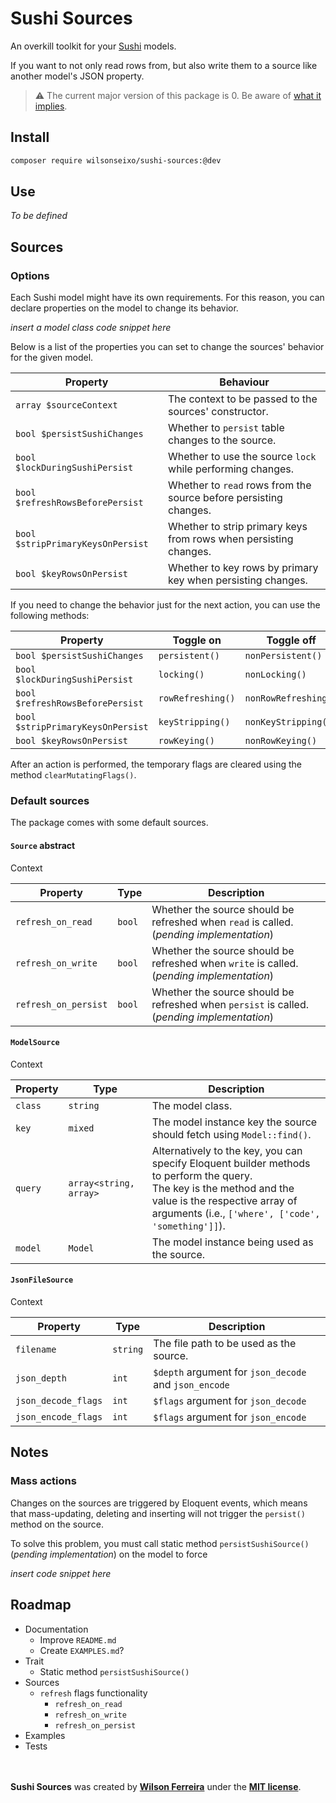 # Sushi Sources

An overkill toolkit for your [Sushi](https://github.com/calebporzio/sushi) models.

If you want to not only read rows from, but also write them to a source like another model's JSON property.

> ⚠ The current major version of this package is 0. Be aware of [what it implies](https://semver.org/#spec-item-4).

## Install
```bash
composer require wilsonseixo/sushi-sources:@dev
```

## Use

_To be defined_

## Sources

### Options

Each Sushi model might have its own requirements. For this reason, you can declare properties on the model to change its behavior.

_insert a model class code snippet here_

Below is a list of the properties you can set to change the sources' behavior for the given model.

| Property                          | Behaviour                                                         |
|-----------------------------------|-------------------------------------------------------------------|
| `array $sourceContext`            | The context to be passed to the sources' constructor.             |
| `bool $persistSushiChanges`       | Whether to `persist` table changes to the source.                 |
| `bool $lockDuringSushiPersist`    | Whether to use the source `lock` while performing changes.        |
| `bool $refreshRowsBeforePersist`  | Whether to `read` rows from the source before persisting changes. |
| `bool $stripPrimaryKeysOnPersist` | Whether to strip primary keys from rows when persisting changes.  |
| `bool $keyRowsOnPersist`          | Whether to key rows by primary key when persisting changes.       |

If you need to change the behavior just for the next action, you can use the following methods:

| Property                           | Toggle on         | Toggle off           |
|------------------------------------|-------------------|----------------------|
| `bool $persistSushiChanges`        | `persistent()`    | `nonPersistent()`    |
| `bool $lockDuringSushiPersist`     | `locking()`       | `nonLocking()`       |
| `bool $refreshRowsBeforePersist`   | `rowRefreshing()` | `nonRowRefreshing()` |
| `bool $stripPrimaryKeysOnPersist`  | `keyStripping()`  | `nonKeyStripping()`  |
| `bool $keyRowsOnPersist`           | `rowKeying()`     | `nonRowKeying()`     |

After an action is performed, the temporary flags are cleared using the method `clearMutatingFlags()`.

### Default sources

The package comes with some default sources.

#### `Source` abstract

Context

| Property             | Type   | Description                                                                                 |
|----------------------|--------|---------------------------------------------------------------------------------------------|
| `refresh_on_read`    | `bool` | Whether the source should be refreshed when `read` is called. (_pending implementation_)    |
| `refresh_on_write`   | `bool` | Whether the source should be refreshed when `write` is called. (_pending implementation_)   |
| `refresh_on_persist` | `bool` | Whether the source should be refreshed when `persist` is called. (_pending implementation_) |

#### `ModelSource`

Context

| Property             | Type                   | Description                                                                                                                                                                                                        |
|----------------------|------------------------|--------------------------------------------------------------------------------------------------------------------------------------------------------------------------------------------------------------------|
| `class`              | `string`               | The model class.                                                                                                                                                                                                   |
| `key`                | `mixed`                | The model instance key the source should fetch using `Model::find()`.                                                                                                                                              |
| `query`              | `array<string, array>` | Alternatively to the key, you can specify Eloquent builder methods to perform the query.<br/> The key is the method and the value is the respective array of arguments (i.e., `['where', ['code', 'something']]`). |
| `model`              | `Model`                | The model instance being used as the source.                                                                                                                                                                       |


#### `JsonFileSource`

Context

| Property            | Type     | Description                                           |
|---------------------|----------|-------------------------------------------------------|
| `filename`          | `string` | The file path to be used as the source.               |
| `json_depth`        | `int`    | `$depth` argument for `json_decode` and `json_encode` |
| `json_decode_flags` | `int`    | `$flags` argument for `json_decode`                   |
| `json_encode_flags` | `int`    | `$flags` argument for `json_encode`                   |


## Notes

### Mass actions
Changes on the sources are triggered by Eloquent events, which means that mass-updating, deleting and inserting will not trigger the `persist()` method on the source.

To solve this problem, you must call static method `persistSushiSource()` (_pending implementation_) on the model to force

_insert code snippet here_

## Roadmap

- Documentation
  - Improve `README.md`
  - Create `EXAMPLES.md`?
- Trait
  - Static method `persistSushiSource()`
- Sources
  - `refresh` flags functionality
    - `refresh_on_read`
    - `refresh_on_write`
    - `refresh_on_persist`
- Examples
- Tests


<br><br>
**Sushi Sources** was created by **[Wilson Ferreira](https://twitter.com/wilsonseixo)** under the **[MIT license](https://opensource.org/licenses/MIT)**.

